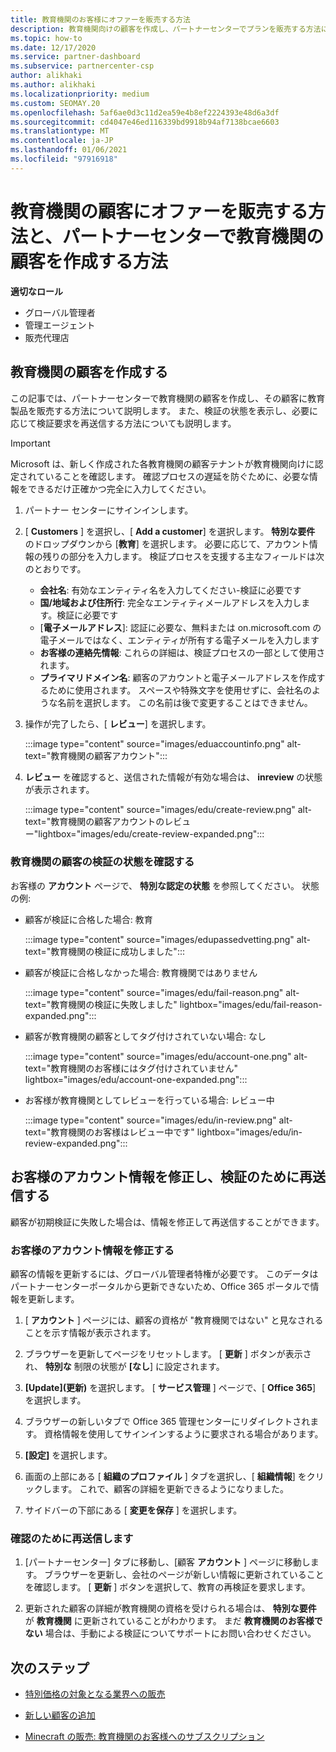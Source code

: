 ```yaml
---
title: 教育機関のお客様にオファーを販売する方法
description: 教育機関向けの顧客を作成し、パートナーセンターでプランを販売する方法について説明します。 教育機関の顧客の検証の状態を確認します。
ms.topic: how-to
ms.date: 12/17/2020
ms.service: partner-dashboard
ms.subservice: partnercenter-csp
author: alikhaki
ms.author: alikhaki
ms.localizationpriority: medium
ms.custom: SEOMAY.20
ms.openlocfilehash: 5af6ae0d3c11d2ea59e4b8ef2224393e48d6a3df
ms.sourcegitcommit: cd4047e46ed116339bd9918b94af7138bcae6603
ms.translationtype: MT
ms.contentlocale: ja-JP
ms.lasthandoff: 01/06/2021
ms.locfileid: "97916918"
---
```

# <a name="how-to-sell-offers-to-education-customers-and-how-to-create-an-education-customer-in-partner-center"></a>教育機関の顧客にオファーを販売する方法と、パートナーセンターで教育機関の顧客を作成する方法


**適切なロール**

- グローバル管理者
- 管理エージェント
- 販売代理店

## <a name="create-an-education-customer"></a>教育機関の顧客を作成する

この記事では、パートナーセンターで教育機関の顧客を作成し、その顧客に教育製品を販売する方法について説明します。 また、検証の状態を表示し、必要に応じて検証要求を再送信する方法についても説明します。

> [!IMPORTANT]
> Microsoft は、新しく作成された各教育機関の顧客テナントが教育機関向けに認定されていることを確認します。  確認プロセスの遅延を防ぐために、必要な情報をできるだけ正確かつ完全に入力してください。

1. パートナー センターにサインインします。

2. [ **Customers** ] を選択し、[ **Add a customer**] を選択します。 **特別な要件** のドロップダウンから [**教育**] を選択します。  必要に応じて、アカウント情報の残りの部分を入力します。  検証プロセスを支援する主なフィールドは次のとおりです。

   - **会社名**: 有効なエンティティ名を入力してください-検証に必要です
   - **国/地域および住所行**: 完全なエンティティメールアドレスを入力します。検証に必要です
   - [**電子メールアドレス**]: 認証に必要な、無料または on.microsoft.com の電子メールではなく、エンティティが所有する電子メールを入力します
   - **お客様の連絡先情報**: これらの詳細は、検証プロセスの一部として使用されます。
   - **プライマリドメイン名**: 顧客のアカウントと電子メールアドレスを作成するために使用されます。  スペースや特殊文字を使用せずに、会社名のような名前を選択します。  この名前は後で変更することはできません。

3. 操作が完了したら、[ **レビュー**] を選択します。

   :::image type="content" source="images/eduaccountinfo.png" alt-text="教育機関の顧客アカウント":::

4. **レビュー** を確認すると、送信された情報が有効な場合は、 **inreview** の状態が表示されます。 

    :::image type="content" source="images/edu/create-review.png" alt-text="教育機関の顧客アカウントのレビュー"lightbox="images/edu/create-review-expanded.png":::

### <a name="confirm-your-education-customers-verification-status"></a>教育機関の顧客の検証の状態を確認する

お客様の **アカウント** ページで、 **特別な認定の状態** を参照してください。
状態の例:

- 顧客が検証に合格した場合: 教育

   :::image type="content" source="images/edupassedvetting.png" alt-text="教育機関の検証に成功しました":::

- 顧客が検証に合格しなかった場合: 教育機関ではありません

   :::image type="content" source="images/edu/fail-reason.png" alt-text="教育機関の検証に失敗しました" lightbox="images/edu/fail-reason-expanded.png":::

- 顧客が教育機関の顧客としてタグ付けされていない場合: なし

   :::image type="content" source="images/edu/account-one.png" alt-text="教育機関のお客様にはタグ付けされていません" lightbox="images/edu/account-one-expanded.png":::

- お客様が教育機関としてレビューを行っている場合: レビュー中

    :::image type="content" source="images/edu/in-review.png" alt-text="教育機関のお客様はレビュー中です" lightbox="images/edu/in-review-expanded.png":::

## <a name="correct-the-customer-account-info-and-resubmit-for-verification"></a>お客様のアカウント情報を修正し、検証のために再送信する

顧客が初期検証に失敗した場合は、情報を修正して再送信することができます。

### <a name="correct-the-customer-account-information"></a>お客様のアカウント情報を修正する

顧客の情報を更新するには、グローバル管理者特権が必要です。 このデータはパートナーセンターポータルから更新できないため、Office 365 ポータルで情報を更新します。

1. [ **アカウント** ] ページには、顧客の資格が "教育機関ではない" と見なされることを示す情報が表示されます。

2. ブラウザーを更新してページをリセットします。 [ **更新** ] ボタンが表示され、 **特別な** 制限の状態が **[なし**] に設定されます。

3. **[Update]\(更新\)** を選択します。 [ **サービス管理** ] ページで、[ **Office 365**] を選択します。

4. ブラウザーの新しいタブで Office 365 管理センターにリダイレクトされます。 資格情報を使用してサインインするように要求される場合があります。

5. **[設定]** を選択します。

6. 画面の上部にある [ **組織のプロファイル** ] タブを選択し、[ **組織情報**] をクリックします。 これで、顧客の詳細を更新できるようになりました。

7. サイドバーの下部にある [ **変更を保存** ] を選択します。  

### <a name="resubmit-for-verification"></a>確認のために再送信します

1. [パートナーセンター] タブに移動し、[顧客 **アカウント** ] ページに移動します。 ブラウザーを更新し、会社のページが新しい情報に更新されていることを確認します。 [ **更新** ] ボタンを選択して、教育の再検証を要求します。

2. 更新された顧客の詳細が教育機関の資格を受けられる場合は、 **特別な要件** が **教育機関** に更新されていることがわかります。 まだ **教育機関のお客様でない** 場合は、手動による検証についてサポートにお問い合わせください。

## <a name="next-steps"></a>次のステップ

- [特別価格の対象となる業界への販売](get-special-pricing-for-offers.md)

- [新しい顧客の追加](add-a-new-customer.md)

- [Minecraft の販売: 教育機関のお客様へのサブスクリプション](minecraft-subscriptions.md)
